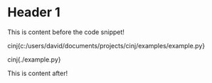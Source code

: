 # Header 1
This is content before the code snippet!

cinj{c:/users/david/documents/projects/cinj/examples/example.py}

cinj{./example.py}

This is content after!
